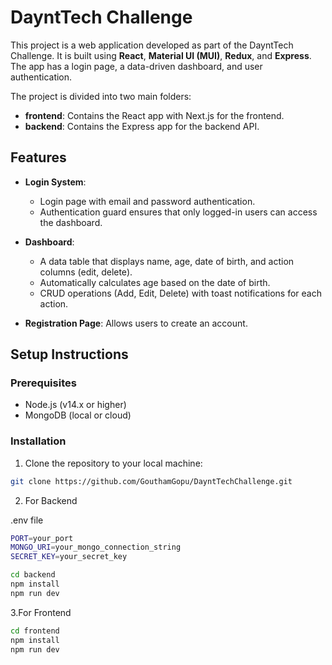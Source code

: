 # DayntTech Challenge

This project is a web application developed as part of the DayntTech Challenge. It is built using  **React**, **Material UI (MUI)**, **Redux**, and **Express**. The app has a login page, a data-driven dashboard, and user authentication. 

The project is divided into two main folders:
- **frontend**: Contains the React app with Next.js for the frontend.
- **backend**: Contains the Express app for the backend API.

## Features

- **Login System**: 
  - Login page with email and password authentication.
  - Authentication guard ensures that only logged-in users can access the dashboard.
  
- **Dashboard**:
  - A data table that displays name, age, date of birth, and action columns (edit, delete).
  - Automatically calculates age based on the date of birth.
  - CRUD operations (Add, Edit, Delete) with toast notifications for each action.

- **Registration Page**: Allows users to create an account.

## Setup Instructions

### Prerequisites

- Node.js (v14.x or higher)
- MongoDB (local or cloud)

### Installation

1. Clone the repository to your local machine:

```bash
git clone https://github.com/GouthamGopu/DayntTechChallenge.git
```

2. For Backend

.env file

```bash
PORT=your_port
MONGO_URI=your_mongo_connection_string
SECRET_KEY=your_secret_key
```

```bash
cd backend
npm install
npm run dev
```

3.For Frontend

```bash
cd frontend
npm install
npm run dev
```
